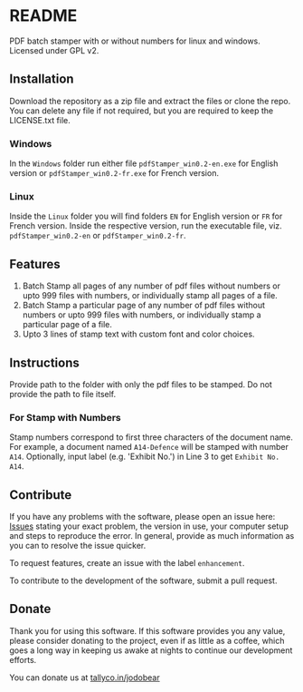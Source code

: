 # README

PDF batch stamper with or without numbers for linux and windows. Licensed under GPL v2.

## Installation

Download the repository as a zip file and extract the files or clone the repo. You can delete any file if not required, but you are required to keep the LICENSE.txt file.

### Windows

In the `Windows` folder run either file `pdfStamper_win0.2-en.exe` for English version or `pdfStamper_win0.2-fr.exe` for French version.

### Linux

Inside the `Linux` folder you will find folders `EN` for English version or `FR` for French version. Inside the respective version, run the executable file, viz. `pdfStamper_win0.2-en` or `pdfStamper_win0.2-fr`.

## Features

1. Batch Stamp all pages of any number of pdf files without numbers or upto 999 files with numbers, or individually stamp all pages of a file.
2. Batch Stamp a particular page of any number of pdf files without numbers or upto 999 files with numbers, or individually stamp a particular page of a file.
3. Upto 3 lines of stamp text with custom font and color choices.

## Instructions

Provide path to the folder with only the pdf files to be stamped. Do not provide the path to file itself.

### For Stamp with Numbers

Stamp numbers correspond to first three characters of the document name. For example, a document named `A14-Defence` will be stamped with number `A14`. Optionally, input label (e.g. 'Exhibit No.') in Line 3 to get `Exhibit No. A14`.

## Contribute

If you have any problems with the software, please open an issue here: <a href="https://github.com/jodobear/pdf-stamper/issues">Issues</a> stating your exact problem, the version in use, your computer setup and steps to reproduce the error. In general, provide as much information as you can to resolve the issue quicker.

To request features, create an issue with the label `enhancement`.

To contribute to the development of the software, submit a pull request.

## Donate

Thank you for using this software. If this software provides you any value, please consider donating to the project, even if as little as a coffee, which goes a long way in keeping us awake at nights to continue our development efforts.

You can donate us at <a href="https://tallyco.in/jodobear" target="_blank">tallyco.in/jodobear</a>
